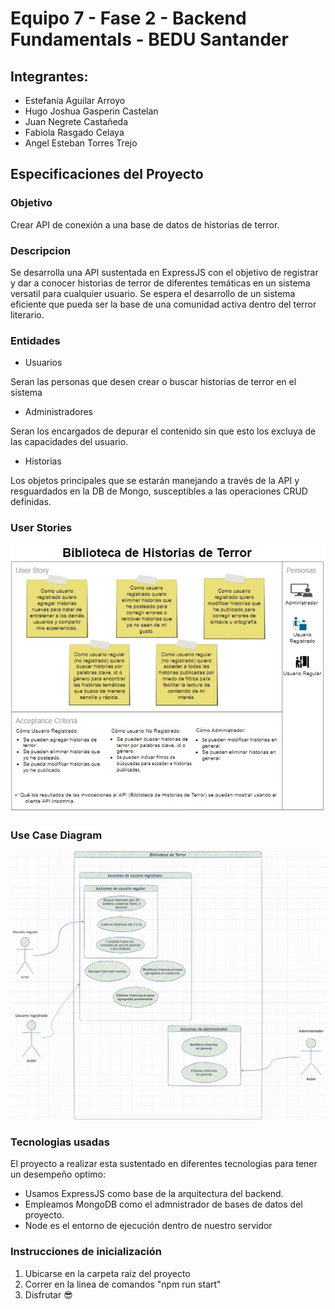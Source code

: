 # Equipo 7 - Fase 2 - Backend Fundamentals - BEDU Santander

## Integrantes:
- Estefanía Aguilar Arroyo
- Hugo Joshua Gasperin Castelan
- Juan Negrete Castañeda
- Fabiola Rasgado Celaya
- Angel Esteban Torres Trejo

## Especificaciones del Proyecto
###  Objetivo
Crear API de conexión a una base de datos de historias de terror.
### Descripcion
Se desarrolla una API sustentada en ExpressJS con el objetivo de registrar y dar a conocer historias de terror de diferentes temáticas en un sistema versatil para cualquier usuario.
Se espera el desarrollo de un sistema eficiente que pueda ser la base de una comunidad activa dentro del terror literario.

### Entidades
- Usuarios

Seran las personas que desen crear o buscar historias de terror en el sistema

- Administradores

Seran los encargados de depurar el contenido sin que esto los excluya de las capacidades del usuario.

- Historias

Los objetos principales que se estarán manejando a través de la API y resguardados en la DB de Mongo, susceptibles a las operaciones CRUD definidas.
### User Stories
![](https://github.com/frasgado/assets/blob/main/Team7-TheUserStories.jpg?raw=true)


### Use Case Diagram
![](https://raw.githubusercontent.com/frasgado/assets/main/CU-01.jpg)

### Tecnologias usadas
El proyecto a realizar esta sustentado en diferentes tecnologias para tener un desempeño optimo:
- Usamos ExpressJS como base de la arquitectura del backend.
- Empleamos MongoDB como el admnistrador de bases de datos del proyecto.
- Node es el entorno de ejecución dentro de nuestro servidor
### Instrucciones de inicialización
1. Ubicarse en la carpeta raíz del proyecto
2. Correr en la linea de comandos "npm run start"
3. Disfrutar 😎
